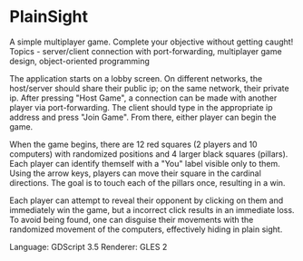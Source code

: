 # PlainSight
A simple multiplayer game. Complete your objective without getting caught!
Topics - server/client connection with port-forwarding, multiplayer game design, object-oriented programming

The application starts on a lobby screen. On different networks, the host/server should share their public ip; on the same network, their private ip. After pressing "Host Game", a connection can be made with another player via port-forwarding. The client should type in the appropriate ip address and press "Join Game". From there, either player can begin the game.

When the game begins, there are 12 red squares (2 players and 10 computers) with randomized positions and 4 larger black squares (pillars). Each player can identify themself with a "You" label visible only to them. Using the arrow keys, players can move their square in the cardinal directions. The goal is to touch each of the pillars once, resulting in a win.

Each player can attempt to reveal their opponent by clicking on them and immediately win the game, but a incorrect click results in an immediate loss. To avoid being found, one can disguise their movements with the randomized movement of the computers, effectively hiding in plain sight. 

Language: GDScript 3.5
Renderer: GLES 2
